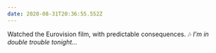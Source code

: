 ```yaml
---
date: 2020-08-31T20:36:55.552Z
---
```

Watched the Eurovision film, with predictable consequences. 🎶 _I’m in double trouble tonight…_
